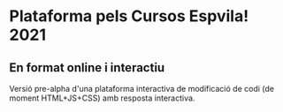 # Plataforma pels Cursos Espvila! 2021
## En format online i interactiu
Versió pre-alpha d'una plataforma interactiva de modificació de codi (de moment HTML+JS+CSS) amb resposta interactiva.
